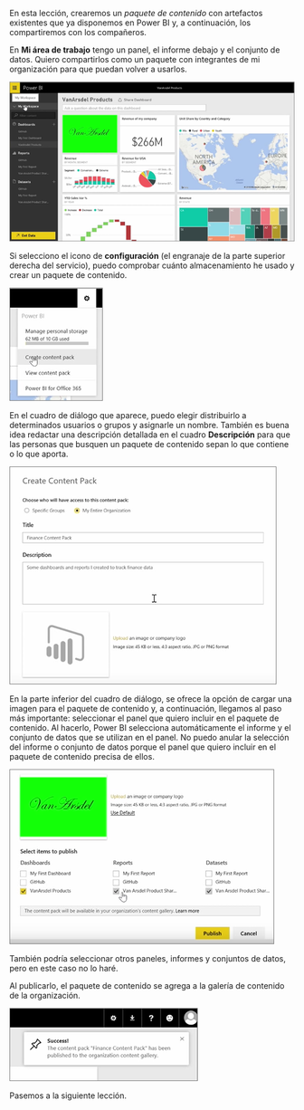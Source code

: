 En esta lección, crearemos un *paquete de contenido* con artefactos existentes que ya disponemos en Power BI y, a continuación, los compartiremos con los compañeros.

En **Mi área de trabajo** tengo un panel, el informe debajo y el conjunto de datos. Quiero compartirlos como un paquete con integrantes de mi organización para que puedan volver a usarlos.

![Uso compartido y colaboración en Power BI](./media/6-2-create-content-packs/pbi_learn06_02myworkspacenohilite.png)

Si selecciono el icono de **configuración** (el engranaje de la parte superior derecha del servicio), puedo comprobar cuánto almacenamiento he usado y crear un paquete de contenido.

![Uso compartido y colaboración en Power BI](./media/6-2-create-content-packs/pbi_learn06_02options.png)

En el cuadro de diálogo que aparece, puedo elegir distribuirlo a determinados usuarios o grupos y asignarle un nombre. También es buena idea redactar una descripción detallada en el cuadro **Descripción** para que las personas que busquen un paquete de contenido sepan lo que contiene o lo que aporta.

![Uso compartido y colaboración en Power BI](./media/6-2-create-content-packs/pbi_learn06_02create_contpktop.png)

En la parte inferior del cuadro de diálogo, se ofrece la opción de cargar una imagen para el paquete de contenido y, a continuación, llegamos al paso más importante: seleccionar el panel que quiero incluir en el paquete de contenido. Al hacerlo, Power BI selecciona automáticamente el informe y el conjunto de datos que se utilizan en el panel. No puedo anular la selección del informe o conjunto de datos porque el panel que quiero incluir en el paquete de contenido precisa de ellos.

![Uso compartido y colaboración en Power BI](./media/6-2-create-content-packs/pbi_learn06_02create_contpk2ndhalf.png)

También podría seleccionar otros paneles, informes y conjuntos de datos, pero en este caso no lo haré.

Al publicarlo, el paquete de contenido se agrega a la galería de contenido de la organización.

![Uso compartido y colaboración en Power BI](./media/6-2-create-content-packs/pbi_learn06_02contpksuccess.png)

Pasemos a la siguiente lección.

